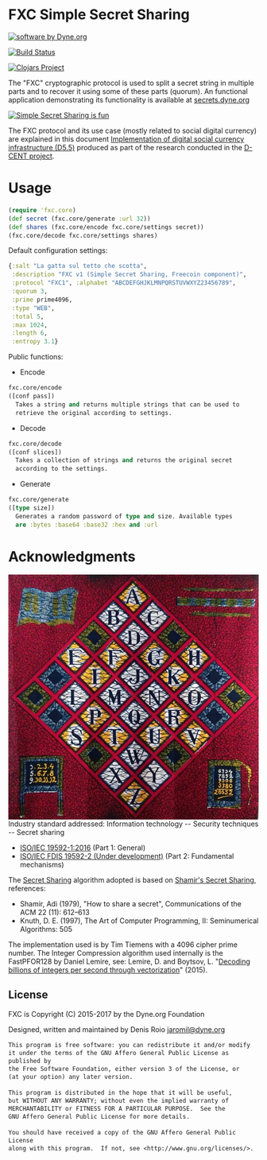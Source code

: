 # FXC Simple Secret Sharing

<a href="https://www.dyne.org"><img
	src="https://secrets.dyne.org/static/img/swbydyne.png"
		alt="software by Dyne.org"
			title="software by Dyne.org" class="pull-right"></a>

[![Build Status](https://travis-ci.org/dyne/FXC.svg?branch=master)](https://travis-ci.org/dyne/FXC)

[![Clojars Project](https://img.shields.io/clojars/v/org.clojars.dyne/fxc.svg)](https://clojars.org/org.clojars.dyne/fxc)

The "FXC" cryptographic protocol is used to split a secret string in multiple parts and to recover it using some of these parts (quorum). An functional application demonstrating its functionality is available at <a href="https://secrets.dyne.org">secrets.dyne.org

<img src="https://secrets.dyne.org/static/img/secret_ladies.jpg"
	alt="Simple Secret Sharing is fun"
	title="Simple Secret Sharing is fun">
</a>

The FXC protocol and its use case (mostly related to social digital currency) are explained in this document [Implementation of digital social currency infrastructure (D5.5)](http://dcentproject.eu/wp-content/uploads/2015/10/D5.5-Implementation-of-digital-social-currency-infrastructure-.pdf) produced as part of the research conducted in the [D-CENT project](http://dcentproject.eu).

# Usage

```clojure
(require 'fxc.core)
(def secret (fxc.core/generate :url 32))
(def shares (fxc.core/encode fxc.core/settings secret))
(fxc.core/decode fxc.core/settings shares)
```

Default configuration settings:
```clojure
{:salt "La gatta sul tetto che scotta",
 :description "FXC v1 (Simple Secret Sharing, Freecoin component)",
 :protocol "FXC1", :alphabet "ABCDEFGHJKLMNPQRSTUVWXYZ23456789",
 :quorum 3,
 :prime prime4096,
 :type "WEB",
 :total 5,
 :max 1024,
 :length 6,
 :entropy 3.1}
```

Public functions:

- Encode
```clojure
fxc.core/encode
([conf pass])
  Takes a string and returns multiple strings that can be used to
  retrieve the original according to settings.
```
- Decode
```clojure
fxc.core/decode
([conf slices])
  Takes a collection of strings and returns the original secret
  according to the settings.
```
- Generate
```clojure
fxc.core/generate
([type size])
  Generates a random password of type and size. Available types
  are :bytes :base64 :base32 :hex and :url
```




# Acknowledgments

<img src="https://github.com/dyne/FXC/blob/master/doc/Haarlemsche_ABC.jpg"
	alt="Haarlem's Alphabet textile, from a Vlisco exhibition"
	title="Haarlem's Alphabet textile, from a Vlisco exhibition"
	style="float: right">

Industry standard addressed: Information technology -- Security techniques -- Secret sharing
- [ISO/IEC 19592-1:2016](https://www.iso.org/standard/65422.html) (Part 1: General)
- [ISO/IEC FDIS 19592-2 (Under development)](https://www.iso.org/standard/65425.html) (Part 2: Fundamental mechanisms)

The [Secret Sharing](https://en.wikipedia.org/wiki/Secret_sharing) algorithm adopted is based on [Shamir's Secret Sharing](https://en.wikipedia.org/wiki/Shamir%27s_Secret_Sharing), references:
- Shamir, Adi (1979), "How to share a secret", Communications of the ACM 22 (11): 612–613
- Knuth, D. E. (1997), The Art of Computer Programming, II: Seminumerical Algorithms: 505

The implementation used is by Tim Tiemens with a 4096 cipher prime number. The Integer Compression algorithm used internally is the FastPFOR128 by Daniel Lemire, see: Lemire, D. and Boytsov, L. "[Decoding billions of integers per second through vectorization](http://arxiv.org/abs/1209.2137)" (2015).

## License

FXC is Copyright (C) 2015-2017 by the Dyne.org Foundation

Designed, written and maintained by Denis Roio <jaromil@dyne.org>

```
This program is free software: you can redistribute it and/or modify
it under the terms of the GNU Affero General Public License as published by
the Free Software Foundation, either version 3 of the License, or
(at your option) any later version.

This program is distributed in the hope that it will be useful,
but WITHOUT ANY WARRANTY; without even the implied warranty of
MERCHANTABILITY or FITNESS FOR A PARTICULAR PURPOSE.  See the
GNU Affero General Public License for more details.

You should have received a copy of the GNU Affero General Public License
along with this program.  If not, see <http://www.gnu.org/licenses/>.
```
